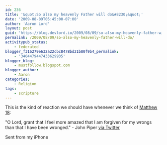 ```yaml
---
id: 236
title: '&quot;So also my heavenly Father will do&#8230;&quot;'
date: '2009-08-09T05:45:00-07:00'
author: 'Aaron Lord'
layout: post
guid: 'https://blog.devlord.io/2009/08/09/so-also-my-heavenly-father-will-do/'
permalink: /2009/08/09/so-also-my-heavenly-father-will-do/
activitypub_status:
    - federated
blogger_f316279e632a22cbc8478bd21b80f9b4_permalink:
    - '3404479447433629935'
blogger_blog:
    - mustfollow.blogspot.com
blogger_author:
    - Aaron
categories:
    - Religion
tags:
    - scripture
---
```


<p>This is the kind of reaction we should have whenever we think of <a href="http://www.gnpcb.org/esv/search/?q=Matthew+18">Matthew 18</a>:</p>
<p>"O Lord, grant that I feel more amazed that I am forgiven for my wrongs than that I have been wronged." - John Piper <a href="http://twitter.com/JohnPiper/statuses/3197686196">via Twitter</a></p><p>Sent from my iPhone